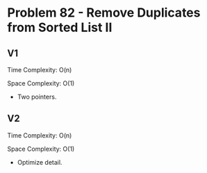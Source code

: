 # Problem 82 - Remove Duplicates from Sorted List II

## V1

Time Complexity: O(n)

Space Complexity: O(1)

- Two pointers.

## V2

Time Complexity: O(n)

Space Complexity: O(1)

- Optimize detail.
